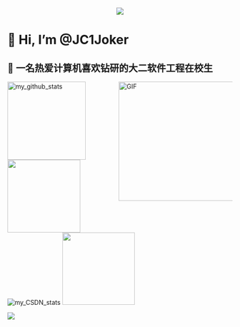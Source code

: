 <h1 align="center"> <img src="https://readme-typing-svg.herokuapp.com/?lines=console.log(%22Hello%2C%20World!%22);宁静致远;Hello%2C%20technology!&center=true&size=27"></h1>

# 👋 Hi, I’m @JC1Joker
## 🌱 一名热爱计算机喜欢钻研的大二软件工程在校生
<!---
JC1Joker/JC1Joker is a ✨ special ✨ repository because its `README.md` (this file) appears on your GitHub profile.
You can click the Preview link to take a look at your changes.
--->
  
  <a><img align="left " height="175px"  alt="my_github_stats" src="https://github-readme-streak-stats.herokuapp.com/?user=JC1Joker"></a>
  <a><img align="right" alt="GIF" src="https://github.com/Minori-ty/Minori-ty/raw/main/images/code.gif" height="267px" style="max-width: 255px; display: inline-block;" data-target="animated-image.originalImage"></a>
  <img height="163px" src="https://github-readme-stats.vercel.app/api?username=JC1Joker&hide_title=true&hide_border=true&show_icons=trueline_height=21&text_color=000&icon_color=000&bg_color=0,ea6161,ffc64d,fffc4d,52fa5a&theme=graywhite" /> 
   <a><img src="https://stats.justsong.cn/api/csdn?id=weixin_53407594" alt="my_CSDN_stats"/></a>
   <img height="162px" src="https://github-readme-stats.vercel.app/api/top-langs/?username=JC1Joker&hide_title=true&hide_border=true&layout=compact&langs_count=6&text_color=000&icon_color=fff&bg_color=0,52fa5a,4dfcff,c64dff&theme=graywhite" />
  
   >
  <img src="https://activity-graph.herokuapp.com/graph?username=JC1Joker&theme=vscode" /> 
